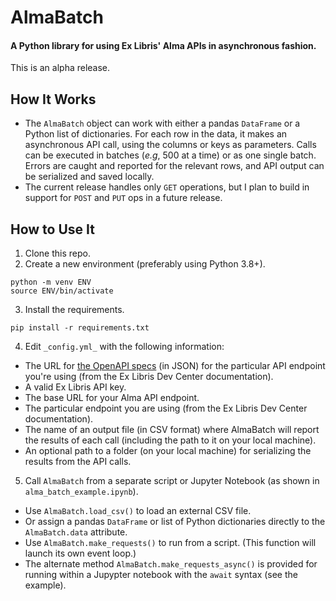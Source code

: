 # AlmaBatch
#### A Python library for using Ex Libris' Alma APIs in asynchronous fashion. 
This is an alpha release. 

## How It Works
- The `AlmaBatch` object can work with either a pandas `DataFrame` or a Python list of dictionaries. For each row in the data, it makes an asynchronous API call, using the columns or keys as parameters. Calls can be executed in batches (_e.g_, 500 at a time) or as one single batch. Errors are caught and reported for the relevant rows, and API output can be serialized and saved locally.
- The current release handles only `GET` operations, but I plan to build in support for `POST` and `PUT` ops in a future release.


## How to Use It
1. Clone this repo.
2. Create a new environment (preferably using Python 3.8+).
```
python -m venv ENV
source ENV/bin/activate
```
3. Install the requirements.
```
pip install -r requirements.txt
```
4. Edit `_config.yml_` with the following information:
  - The URL for [the OpenAPI specs](https://developers.exlibrisgroup.com/blog/openapi-support-in-alma-apis/) (in JSON) for the particular API endpoint you're using (from the Ex Libris Dev Center documentation).
  - A valid Ex Libris API key.
  - The base URL for your Alma API endpoint.
  - The particular endpoint you are using (from the Ex Libris Dev Center documentation).
  - The name of an output file (in CSV format) where AlmaBatch will report the results of each call (including the path to it on your local machine).
  - An optional path to a folder (on your local machine) for serializing the results from the API calls.
5. Call `AlmaBatch` from a separate script or Jupyter Notebook (as shown in `alma_batch_example.ipynb`).
  - Use `AlmaBatch.load_csv()` to load an external CSV file.
  - Or assign a pandas `DataFrame` or list of Python dictionaries directly to the `AlmaBatch.data` attribute.
  - Use `AlmaBatch.make_requests()` to run from a script. (This function will launch its own event loop.)
  - The alternate method `AlmaBatch.make_requests_async()` is provided for running within a Jupypter notebook with the `await` syntax (see the example).